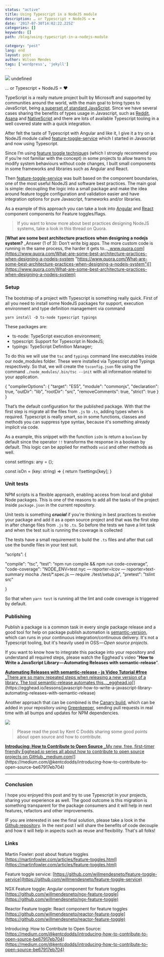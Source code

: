 ```yaml
---
status: "active"
title: Using Typescript in a NodeJS module
description: … or Typescript + NodeJS = ❤
date: '2017-07-30T14:02:22.225Z'
categories: []
keywords: []
path: /blog/using-typescript-in-a-nodejs-module

category: "post"
lang: end
layout: post
author: Wilson Mendes
tags: ['wordpress', 'jekyll']
---
```


![](https://cdn-images-1.medium.com/max/2560/1*SSo_VpLEJ49WTi_ubpTVGQ.png)
undefined

… or Typescript + NodeJS = ❤

TypeScript is a really mature project built by Microsoft and supported by communities around the world, with the main goal to bring types to JavaScript, being [a superset of standard JavaScript](https://blogs.msdn.microsoft.com/typescript/2014/10/22/typescript-and-the-road-to-2-0/). Since we have several cases sharing the benefits of types usage in Javascript, such as [Reddit](https://redditblog.com/2017/06/30/why-we-chose-typescript/), [Asana](https://blog.asana.com/2014/11/asana-switching-typescript/) and [NativeScript](https://github.com/NativeScript/NativeScript) and there are lots of available Typescript tooling in a well covered state with a quick integration.

After felt the taste of Typescript with Angular and like it, I give it a try on a NodeJS module called [feature-toggle-service](https://github.com/willmendesneto/feature-toggle-service) which I started in Javascript and now using Typescript.

Since I’m using [feature toggle technique](https://martinfowler.com/articles/feature-toggles.html)s (which I strongly recommend you if you’re not familiar with the concept) in some projects to allow teams to modify system behaviours without code changes, I built small components in some frameworks and libraries such as Angular and React.

Then [feature-toggle-service](https://github.com/willmendesneto/feature-toggle-service) was built based on the component boundaries, one of the most useful NodeJS and software best practices. The main goal is simple: decoupling the logic into a small package and make the idea around feature toggle configuration and validation easier and have integration options for pure Javascript, frameworks and/or libraries.

As a example of this approach you can take a look into [Angular](https://github.com/willmendesneto/ngx-feature-toggle) and [React](https://github.com/willmendesneto/reactor-feature-toggle) component components for Feature toggles/flags.

> If you want to know more about best practices designing NodeJS systems, take a look in this thread on Quora.

[**What are some best architecture practices when designing a nodejs system?**
_Answer (1 of 3): Don’t write big apps. The more custom code is running in the same process, the harder it gets to…_www.quora.com](https://www.quora.com/What-are-some-best-architecture-practices-when-designing-a-nodejs-system "https://www.quora.com/What-are-some-best-architecture-practices-when-designing-a-nodejs-system")[](https://www.quora.com/What-are-some-best-architecture-practices-when-designing-a-nodejs-system)

### Setup

The bootstrap of a project with Typescript is something really quick. First of all you need to install some NodeJS packages for support, execution environment and type definition management via command

`yarn install -D ts-node typescript typings`

These packages are:

*   ts-node: TypeScript execution environment;
*   typescript: Support for Typescript in NodeJS;
*   typings: TypeScript Definition Manager;

To do this we will use the `tsc` and `typings` command line executables inside our node\_modules folder. These were installed via Typescript and Typings respectively. So that, we will create the `tsconfig.json` file using the command `./node_modules/.bin/tsc --init` with all information related to your application.

{
  "compilerOptions": {
    "target": "ES5",
    "module": "commonjs",
    "declaration": true,
    "outDir": "lib",
    "rootDir": "src",
    "removeComments": true,
    "strict": true
  }
}

That’s the default configuration for the published package. With that the first step is migrate all the files from `.js` to `.ts`, adding types when is required. Typescript is really smart, so in some functions, classes and methods you can suppress type syntax, because it's something already implicit via code.

As a example, this snippet with the function `isOn` is return a `boolean` by default since the operator `!!` transforms the response in a boolean by default. This logic can be applied for methods `void` and other methods as well.

const settings: any = {};

const isOn = (key: string) => {
  return !!settings\[key\];
}

### Unit tests

NPM scripts is a flexible approach, enabling access from local and global Node packages. This is one of the reasons to add all the tasks of the project inside `package.json` in the current repository.

Unit tests is something **_crucial_** if you're thinking in best practices to evolve your package and add it as a open source project and that was the first step in after change files from `.js` to `.ts`. So before the tests we have a lint task and when the test suit is running the coverage is collected

The tests have a small requirement to build the `.ts` files and after that call use the bundle files in your test suit.

“scripts”: {

"compile": "tsc",
  “test”: “npm run compile && npm run code-coverage”,
  "code-coverage": "NODE\_ENV=test nyc — reporter=lcov — reporter=text-summary mocha ./test/\*.spec.js — require ./test/setup.js",
  "pretest": "tslint src"

}

So that when `yarn test` is running all the lint and code coverage is triggered by default.

### Publishing

Publish a package is a common task in every single package release and a good tool for help on package publish automation is [semantic-version](https://www.npmjs.com/package/semantic-release), which can runs in your continuous integration/continuous delivery. It's not a Typescript tooling, but it's heavily used in OSS — _Open source projects_.

If you want to know how to integrate this package into your repository and understand all required steps, please watch the Egghead's video "**How to Write a JavaScript Library — Automating Releases with semantic-release**".

[**Automating Releases with semantic-release - js Video Tutorial #free**
_There are so many repeated steps when releasing a new version of a library. The tool semantic-release automates this…_egghead.io](https://egghead.io/lessons/javascript-how-to-write-a-javascript-library-automating-releases-with-semantic-release "https://egghead.io/lessons/javascript-how-to-write-a-javascript-library-automating-releases-with-semantic-release")[](https://egghead.io/lessons/javascript-how-to-write-a-javascript-library-automating-releases-with-semantic-release)

Another approach that can be combined is the [Canary build](https://www.thoughtworks.com/radar/techniques/canary-builds), which can be added in your repository using [Greenkeeper](https://greenkeeper.io/), sending pull requests in real time with all bumps and updates for NPM dependencies.

![](https://cdn-images-1.medium.com/max/800/1*EMlbRkbWCk6EFRP0eQokMQ.png)

> Please read the post by Kent C Dodds sharing some good points about open source and how to contribute.

[**Introducing: How to Contribute to Open Source**
_My new, free, first-timer friendly Egghead.io series all about how to contribute to open source projects on GitHub._medium.com](https://medium.com/@kentcdodds/introducing-how-to-contribute-to-open-source-be67917eb704 "https://medium.com/@kentcdodds/introducing-how-to-contribute-to-open-source-be67917eb704")[](https://medium.com/@kentcdodds/introducing-how-to-contribute-to-open-source-be67917eb704)

<hr/>

### Conclusion

I hope you enjoyed this post and try to use Typescript in your projects, sharing your experience as well. The good outcome is this migration is something transparent for the package consumers and it will help in next features, refactors and other improvements.

IF you are interested in see the final solution, please take a look in the [Github repository](https://github.com/willmendesneto/feature-toggle-service). In the next post I will share the benefits of code decouple and how it will help in aspects such as reuse and flexibility. That's all folks!

### Links

Martin Fowler: post about feature toggles [https://martinfowler.com/articles/feature-toggles.html](https://martinfowler.com/articles/feature-toggles.html)

Feature toggle service: [https://github.com/willmendesneto/feature-toggle-service](https://github.com/willmendesneto/feature-toggle-service)

NGX Feature toggle: Angular component for feature toggles [https://github.com/willmendesneto/ngx-feature-toggle](https://github.com/willmendesneto/ngx-feature-toggle)

Reactor Feature toggle: React component for feature toggles [https://github.com/willmendesneto/reactor-feature-toggle](https://github.com/willmendesneto/reactor-feature-toggle)

Introducing: How to Contribute to Open Source: [https://medium.com/@kentcdodds/introducing-how-to-contribute-to-open-source-be67917eb704](https://medium.com/@kentcdodds/introducing-how-to-contribute-to-open-source-be67917eb704)
